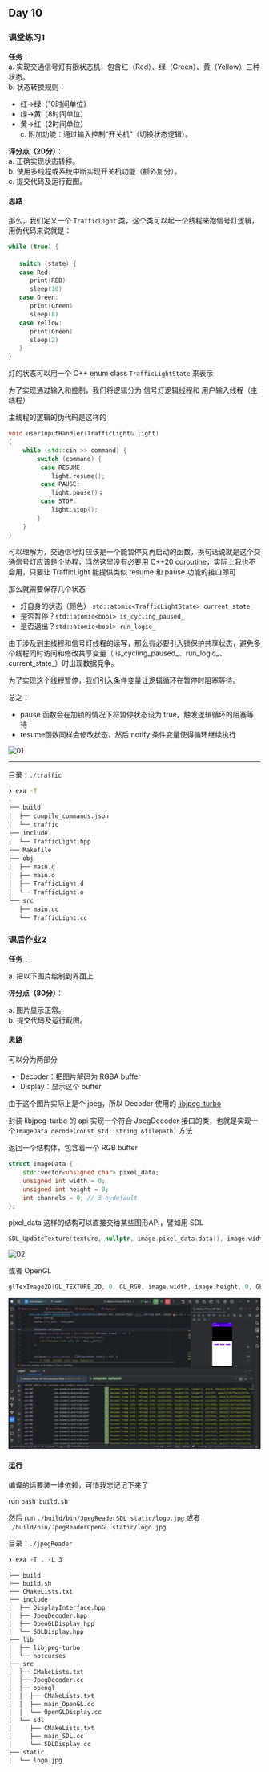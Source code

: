 ## Day 10

### 课堂练习1

**任务**：  
a. 实现交通信号灯有限状态机，包含红（Red）、绿（Green）、黄（Yellow）三种状态。  
b. 状态转换规则：  
   - 红→绿（10时间单位）  
   - 绿→黄（8时间单位）  
   - 黄→红（2时间单位）  
c. 附加功能：通过输入控制“开关机”（切换状态逻辑）。  

**评分点（20分）**：  
a. 正确实现状态转移。  
b. 使用多线程或系统中断实现开关机功能（额外加分）。  
c. 提交代码及运行截图。  

#### 思路

那么，我们定义一个 `TrafficLight` 类，这个类可以起一个线程来跑信号灯逻辑，用伪代码来说就是：

```cpp
while (true) {

   switch (state) {
   case Red:
      print(RED)
      sleep(10)
   case Green:
      print(Green)
      sleep(8)
   case Yellow:
      print(Green)
      sleep(2)
   }
}
```

灯的状态可以用一个 C++ enum class `TrafficLightState` 来表示

为了实现通过输入和控制，我们将逻辑分为 信号灯逻辑线程和 用户输入线程（主线程）

主线程的逻辑的伪代码是这样的

```CPP
void userInputHandler(TrafficLight& light)
{
    while (std::cin >> command) {
        switch (command) {
         case RESUME:
            light.resume();
         case PAUSE:
            light.pause()；
         case STOP:
            light.stop();
        }
    }
}
```

可以理解为，交通信号灯应该是一个能暂停又再启动的函数，换句话说就是这个交通信号灯应该是个协程，当然这里没有必要用 C++20 coroutine，实际上我也不会用，只要让 TrafficLight 能提供类似 resume 和 pause 功能的接口即可

那么就需要保存几个状态

- 灯自身的状态（颜色） `std::atomic<TrafficLightState> current_state_`
- 是否暂停？`std::atomic<bool> is_cycling_paused_`
- 是否退出？`std::atomic<bool> run_logic_`

由于涉及到主线程和信号灯线程的读写，那么有必要引入锁保护共享状态，避免多个线程同时访问和修改共享变量（ is_cycling_paused_、run_logic_、current_state_）时出现数据竞争。

为了实现这个线程暂停，我们引入条件变量让逻辑循环在暂停时阻塞等待。

总之：

- pause 函数会在加锁的情况下将暂停状态设为 true，触发逻辑循环的阻塞等待
- resume函数同样会修改状态，然后 notify 条件变量使得循环继续执行

![01](assets/1.png)

___

目录：`./traffic`

```bash
❯ exa -T
.
├── build
│  ├── compile_commands.json
│  └── traffic
├── include
│  └── TrafficLight.hpp
├── Makefile
├── obj
│  ├── main.d
│  ├── main.o
│  ├── TrafficLight.d
│  └── TrafficLight.o
└── src
   ├── main.cc
   └── TrafficLight.cc
```

### 课后作业2

**任务**：  

a. 把以下图片绘制到界面上  

**评分点（80分）**：  

a. 图片显示正常。  
b. 提交代码及运行截图。

#### 思路

可以分为两部分

- Decoder：把图片解码为 RGBA buffer
- Display：显示这个 buffer

由于这个图片实际上是个 jpeg，所以 Decoder 使用的 [libjpeg-turbo](https://github.com/libjpeg-turbo/libjpeg-turbo)

封装 libjpeg-turbo 的 api 实现一个符合 JpegDecoder 接口的类，也就是实现一个`ImageData decode(const std::string &filepath)` 方法

返回一个结构体，包含着一个 RGB buffer

```cpp
struct ImageData {
    std::vector<unsigned char> pixel_data;
    unsigned int width = 0;
    unsigned int height = 0;
    int channels = 0; // 3 bydefault
};
```

pixel_data 这样的结构可以直接交给某些图形API，譬如用 SDL

``` cpp
SDL_UpdateTexture(texture, nullptr, image.pixel_data.data(), image.width * image.channels);
```

![02](assets/0202.png)

或者 OpenGL

```cpp
glTexImage2D(GL_TEXTURE_2D, 0, GL_RGB, image.width, image.height, 0, GL_RGB, GL_UNSIGNED_BYTE, image.pixel_data.data());
 ```

![02](assets/image.png)

#### 运行

编译的话要装一堆依赖，可惜我忘记记下来了

run `bash build.sh`

然后 run `./build/bin/JpegReaderSDL static/logo.jpg` 或者 `./build/bin/JpegReaderOpenGL static/logo.jpg`

目录：`./jpegReader`


```
❯ exa -T . -L 3
.
├── build
├── build.sh
├── CMakeLists.txt
├── include
│  ├── DisplayInterface.hpp
│  ├── JpegDecoder.hpp
│  ├── OpenGLDisplay.hpp
│  └── SDLDisplay.hpp
├── lib
│  ├── libjpeg-turbo
│  └── notcurses
├── src
│  ├── CMakeLists.txt
│  ├── JpegDecoder.cc
│  ├── opengl
│  │  ├── CMakeLists.txt
│  │  ├── main_OpenGL.cc
│  │  └── OpenGLDisplay.cc
│  └── sdl
│     ├── CMakeLists.txt
│     ├── main_SDL.cc
│     └── SDLDisplay.cc
├── static
│  └── logo.jpg
```
